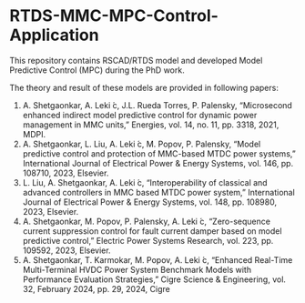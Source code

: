 # RTDS-MMC-MPC-Control-Application
This repository contains RSCAD/RTDS model and developed Model Predictive Control (MPC) during the PhD work. 

The theory and result of these models are provided in following papers: 

1. A. Shetgaonkar, A. Leki ́c, J.L. Rueda Torres, P. Palensky, “Microsecond enhanced
indirect model predictive control for dynamic power management in MMC units,”
Energies, vol. 14, no. 11, pp. 3318, 2021, MDPI.
2. A. Shetgaonkar, L. Liu, A. Leki ́c, M. Popov, P. Palensky, “Model predictive control
and protection of MMC-based MTDC power systems,” International Journal of
Electrical Power & Energy Systems, vol. 146, pp. 108710, 2023, Elsevier.
3. L. Liu, A. Shetgaonkar, A. Leki ́c, “Interoperability of classical and advanced
controllers in MMC based MTDC power system,” International Journal of
Electrical Power & Energy Systems, vol. 148, pp. 108980, 2023, Elsevier.
4. A. Shetgaonkar, M. Popov, P. Palensky, A. Leki ́c, “Zero-sequence current
suppression control for fault current damper based on model predictive control,”
Electric Power Systems Research, vol. 223, pp. 109592, 2023, Elsevier.
5. A. Shetgaonkar, T. Karmokar, M. Popov, A. Leki ́c, “Enhanced Real-Time
Multi-Terminal HVDC Power System Benchmark Models with Performance
Evaluation Strategies,” Cigre Science & Engineering, vol. 32, February 2024, pp. 29,
2024, Cigre
